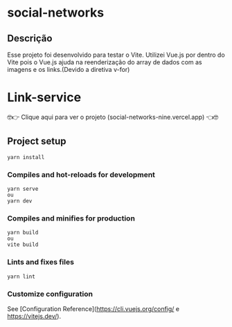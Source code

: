 # social-networks
## Descrição
Esse projeto foi desenvolvido para testar o Vite. Utilizei Vue.js por dentro do Vite pois o Vue.js ajuda na reenderização do array de dados com as imagens e os links.(Devido a diretiva v-for)

# Link-service

🤓👉 Clique aqui para ver o projeto (social-networks-nine.vercel.app) 👈🤓


## Project setup

```
yarn install
```

### Compiles and hot-reloads for development

```
yarn serve
ou
yarn dev
```

### Compiles and minifies for production

```
yarn build
ou
vite build
```

### Lints and fixes files

```
yarn lint
```

### Customize configuration

See [Configuration Reference](https://cli.vuejs.org/config/  e https://vitejs.dev/).
